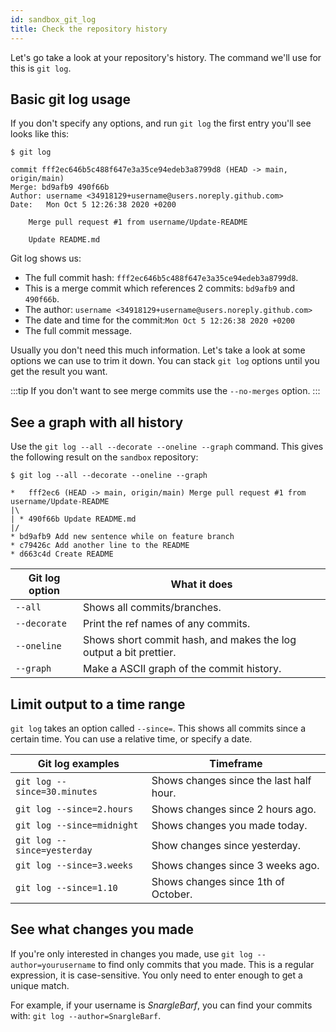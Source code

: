 ```yaml
---
id: sandbox_git_log
title: Check the repository history
---
```


Let's go take a look at your repository's history.
The command we'll use for this is `git log`.

## Basic git log usage

If you don't specify any options, and run `git log` the first entry you'll see looks like this:

```git
$ git log

commit fff2ec646b5c488f647e3a35ce94edeb3a8799d8 (HEAD -> main, origin/main)
Merge: bd9afb9 490f66b
Author: username <34918129+username@users.noreply.github.com>
Date:   Mon Oct 5 12:26:38 2020 +0200

    Merge pull request #1 from username/Update-README

    Update README.md
```

Git log shows us:

- The full commit hash: `fff2ec646b5c488f647e3a35ce94edeb3a8799d8`.
- This is a merge commit which references 2 commits: `bd9afb9` and `490f66b`.
- The author: `username <34918129+username@users.noreply.github.com>`
- The date and time for the commit:`Mon Oct 5 12:26:38 2020 +0200`
- The full commit message.

Usually you don't need this much information.
Let's take a look at some options we can use to trim it down.
You can stack `git log` options until you get the result you want.

:::tip
If you don't want to see merge commits use the `--no-merges` option.
:::

## See a graph with all history

Use the `git log --all --decorate --oneline --graph` command.
This gives the following result on the `sandbox` repository:

```git
$ git log --all --decorate --oneline --graph

*   fff2ec6 (HEAD -> main, origin/main) Merge pull request #1 from username/Update-README
|\
| * 490f66b Update README.md
|/
* bd9afb9 Add new sentence while on feature branch
* c79426c Add another line to the README
* d663c4d Create README
```

| Git log option | What it does                                                      |
| -------------- | ----------------------------------------------------------------- |
| `--all`        | Shows all commits/branches.                                       |
| `--decorate`   | Print the ref names of any commits.                               |
| `--oneline`    | Shows short commit hash, and makes the log output a bit prettier. |
| `--graph`      | Make a ASCII graph of the commit history.                         |

## Limit output to a time range

`git log` takes an option called `--since=`.
This shows all commits since a certain time.
You can use a relative time, or specify a date.

| Git log examples             | Timeframe                               |
| ---------------------------- | --------------------------------------- |
| `git log --since=30.minutes` | Shows changes since the last half hour. |
| `git log --since=2.hours`    | Shows changes since 2 hours ago.        |
| `git log --since=midnight`   | Shows changes you made today.           |
| `git log --since=yesterday`  | Show changes since yesterday.           |
| `git log --since=3.weeks`    | Shows changes since 3 weeks ago.        |
| `git log --since=1.10`       | Shows changes since 1th of October.     |

## See what changes you made

If you're only interested in changes you made, use `git log --author=yourusername` to find only commits that you made.
This is a regular expression, it is case-sensitive.
You only need to enter enough to get a unique match.

For example, if your username is _SnargleBarf_, you can find your commits with: `git log --author=SnargleBarf`.
